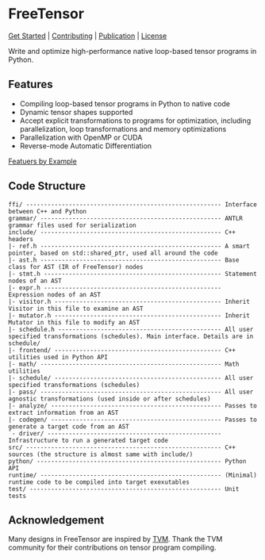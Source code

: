 # FreeTensor

[Get Started](https://roastduck.github.io/FreeTensor/guide/) | [Contributing](https://roastduck.github.io/FreeTensor/abuot/contrib/) | [Publication](https://roastduck.github.io/FreeTensor/abuot/pub/) | [License](https://github.com/roastduck/FreeTensor/blob/master/LICENSE)

Write and optimize high-performance native loop-based tensor programs in Python.

## Features

- Compiling loop-based tensor programs in Python to native code
- Dynamic tensor shapes supported
- Accept explicit transformations to programs for optimization, including parallelization, loop transformations and memory optimizations
- Parallelization with OpenMP or CUDA
- Reverse-mode Automatic Differentiation

[Featuers by Example](https://roastduck.github.io/FreeTensor/#features-by-example)

## Code Structure

```
ffi/ ------------------------------------------------------- Interface between C++ and Python
grammar/ --------------------------------------------------- ANTLR grammar files used for serialization
include/ --------------------------------------------------- C++ headers
|- ref.h --------------------------------------------------- A smart pointer, based on std::shared_ptr, used all around the code
|- ast.h --------------------------------------------------- Base class for AST (IR of FreeTensor) nodes
|- stmt.h -------------------------------------------------- Statement nodes of an AST
|- expr.h -------------------------------------------------- Expression nodes of an AST
|- visitor.h ----------------------------------------------- Inherit Visitor in this file to examine an AST
|- mutator.h ----------------------------------------------- Inherit Mutator in this file to modify an AST
|- schedule.h ---------------------------------------------- All user specified transformations (schedules). Main interface. Details are in schedule/
|- frontend/ ----------------------------------------------- C++ utilities used in Python API
|- math/ --------------------------------------------------- Math utilities
|- schedule/ ----------------------------------------------- All user specified transformations (schedules)
|- pass/ --------------------------------------------------- All user agnostic transformations (used inside or after schedules)
|- analyze/ ------------------------------------------------ Passes to extract information from an AST
|- codegen/ ------------------------------------------------ Passes to generate a target code from an AST
`- driver/ ------------------------------------------------- Infrastructure to run a generated target code
src/ ------------------------------------------------------- C++ sources (the structure is almost same with include/)
python/ ---------------------------------------------------- Python API
runtime/ --------------------------------------------------- (Minimal) runtime code to be compiled into target exexutables
test/ ------------------------------------------------------ Unit tests
```

## Acknowledgement

Many designs in FreeTensor are inspired by [TVM](https://github.com/apache/tvm/). Thank the TVM community for their contributions on tensor program compiling.
